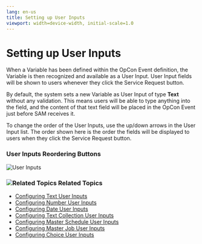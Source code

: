 ```yaml
---
lang: en-us
title: Setting up User Inputs
viewport: width=device-width, initial-scale=1.0
---
```


# Setting up User Inputs

When a Variable has been defined within the OpCon Event definition, the Variable is then recognized and available as a User Input. User Input fields will be shown to users whenever they click the Service Request button.

By default, the system sets a new Variable as User Input of type **Text** without any validation. This means users will be able to type anything into the field, and the content of that text field will be placed in the OpCon Event just before SAM receives it.

To change the order of the User Inputs, use the up/down arrows in the User Input list. The order shown here is the order the fields will be displayed to users when they click the Service Request button.

### User Inputs Reordering Buttons

![User Inputs](../../../Resources/Images/SM/Setting-Up-User-Inputs.png "User Inputs with Reordering Options")


### ![Related Topics](../../../Resources/Images/moreinfo-icon(48x48).png "More Info icon") Related Topics

- [](Configuring-Text-User-Inputs.md)[Configuring Text User Inputs](Configuring-Text-User-Inputs.md)
- [](Configuring-Number-User-Inputs.md)[Configuring Number User Inputs](Configuring-Number-User-Inputs.md)
- [](Configuring-Date-User-Inputs.md)[Configuring Date User Inputs](Configuring-Date-User-Inputs.md)
- [](Configuring-Text-Collection-User-Inputs.md)[Configuring Text Collection User Inputs](Configuring-Text-Collection-User-Inputs.md)
- [](Configuring-Master-Schedule-User-Inputs.md)[Configuring Master Schedule User Inputs](Configuring-Master-Schedule-User-Inputs.md)
- [](Configuring-Master-Job-User-Inputs.md)[Configuring Master Job User Inputs](Configuring-Master-Job-User-Inputs.md)
- [Configuring Choice User Inputs](Configuring-Choice-User-Inputs.md)
